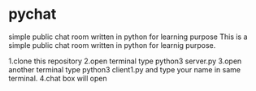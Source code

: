 # pychat
simple public chat room written in python for learning purpose
This is a simple public chat room written in python for learnig purpose.

1.clone this repository
2.open terminal type python3 server.py
3.open another terminal type python3 client1.py and type your name in same terminal.
4.chat box will open
